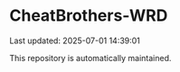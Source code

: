 # CheatBrothers-WRD

Last updated: 2025-07-01 14:39:01

This repository is automatically maintained.
